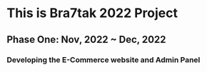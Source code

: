 # This is Bra7tak 2022 Project

## Phase One: Nov, 2022 ~ Dec, 2022
### Developing the E-Commerce website and Admin Panel
